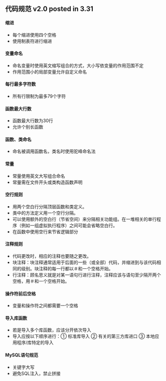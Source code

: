  ## 代码规范 v2.0    posted in 3.31

 #### 缩进
* 每个缩进使用四个空格
* 使用制表符进行缩进

 #### 变量命名
* 命名变量时使用英文缩写组合的方式，大小写依变量的作用范围不定
* 作用范围小的局部变量允许自定义命名

 #### 每行最多字符数
* 所有行限制为最多79个字符

 #### 函数最大行数
* 函数最大行数为30行
* 允许个别长函数

 #### 函数、类命名
* 命名被调用函数名，类名时使用驼峰命名法

 #### 常量
* 常量使用英文大写组合命名
* 常量需在文件开头或类构造函数声明

 #### 空行规则
* 用两个空白行分隔顶层函数和类定义。
* 类中的方法定义用一个空行分隔。
* 可以使用额外的空白行（节省空间）来分隔相关功能组。在一堆相关的单行程序（例如一组虚拟执行程序）之间可能会省略空白行。
* 在函数中使用空行来节省逻辑部分

 #### 注释规则
* 代码更改时，相应的注释也要随之更改。
* 块注释：块注释通常适用于后面的一些（或全部）代码，并缩进到与该代码相同的级别。块注释的每一行都以＃和一个空格开始。
* 行注释：顾名思义就是对某一语句行进行注释，注释应该与语句至少隔开两个空格，用＃和一个空格开始。

 #### 操作符前后空格
* 变量和操作符之间都需要一个空格

 #### 导入库函数
* 若是导入多个库函数，应该分开依次导入
* 导入应按以下顺序进行：① 标准库导入
② 有关的第三方库进口
③ 本地应用程序/库特定的导入

 #### MySQL语句规范
* 关键字大写
* 避免SQL注入，禁止拼接 
